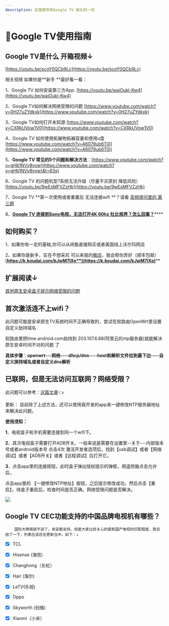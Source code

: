 ```yaml
---
description: 这里撰写和Google TV 相关的一切
---
```


# 🎈Google TV使用指南

##  Google TV是什么 开箱视频↓

 [https://youtu.be/scoY0QCb9Lc](https://youtu.be/scoY0QCb9Lc)

 相关视频 如果你是**新手 **最好看一看： 

1、Google TV 如何安装第三方App: [https://youtu.be/waiOukl-Kw4](https://youtu.be/waiOukl-Kw4) 

2、Google TV如何解决网络受限的问题 [https://www.youtube.com/watch?v=0H27uZYdkxk](https://www.youtube.com/watch?v=0H27uZYdkxk) 

3、Google TV如何打开未知源 [https://www.youtube.com/watch?v=CXRkUVow1V0](https://www.youtube.com/watch?v=CXRkUVow1V0) 

4、Google TV 如何使用拓展物拓展容量和使用u盘 [https://www.youtube.com/watch?v=A6079ub6T0I](https://www.youtube.com/watch?v=A6079ub6T0I)

5、**Google TV 常见的5个问题和解决方法**：[https://www.youtube.com/watch?v=gHb1NVy8yow](https://www.youtube.com/watch?v=gHb1NVy8yow\&t=63s)

6、Google TV 的问题机型?系统无法升级（尽量不买原封 降低风险） [https://youtu.be/9wEsMFVZzHk](https://youtu.be/9wEsMFVZzHk)

7、Google TV **第一次使用或者重置后 无法连接wifi **？请看 [ 高频提问里的 第三题](../gao-pin-ti-wen.md)

8、[**Google TV 连接到Sony电视，无法打开4K 60hz 杜比视界？怎么回事？**](https://didiboy0702.gitbook.io/wukongdaily/gao-pin-ti-wen#google-tv-lian-jie-dao-sony-dian-shi-wu-fa-da-kai-4-k-60hz-du-bi-shi-jie-zen-me-hui-shi)****

##  如何购买？

 1、如果你有一定的基础,你可以从闲鱼直接购买或者美国线上沃尔玛网店

 2、如果你是新手、实在不想采坑 可以来我的[微店](https://k.koudai.com/CRG9VqO9)，我会帮你弄好（顺丰包邮）[**https://k.koudai.com/kJwM7lXe**](https://k.koudai.com/kJwM7lXe)****



##  扩展阅读↓

  [其他原生安卓盒子提示网络受限的问题](../test/google-tv-xiu-gai-ntp-fu-wu-qi-di-zhi.md)

##  首次激活连不上wifi？

此问题可能是安卓原生TV系统时间不正确导致的，尝试在软路由OpenWrt里设置自定义劫持域名 

软路由里把time.android.com劫持到 203.107.6.88(阿里云的ntp服务器)就能解决原生安卓时间不对的问题 了 

**具体步骤：openwrt---网络----dhcp/dns----host和解析文件拉到最下边----自定义挟持域名或者自定义dns解析**

##  已联网，但是无法访问互联网？网络受限？

 此问题可以参考：[这篇文章](../test/google-tv-xiu-gai-ntp-fu-wu-qi-di-zhi.md)👈

 更新： 目前除了上述方法，还可以使用我开发的app来一键修改NTP服务器地址来解决此问题。

 **使用须知：**

**1**、电视盒子和手机需要连接到同一个wifi下。

**2**、其次电视盒子需要打开ADB开关。一般来说是需要在设置里--关于---内部版本号或者android版本号 点击4次 激活开发者选项后，找到【usb调试】或者【网络调试】或者【ADB开关】或者【远程调试】后打开它。

**3**、点击app里的连接按钮，此时盒子弹出授权提示的弹框，用遥控器点击允许后，

  点击app里的 【一键修改NTP地址】按钮，之后提示修改成功，然后点击【重启】，待盒子重启后，检查时间是否正确。网络受限问题是否解决。

![](../.gitbook/assets/391621996729\_.pic.jpg)

## Google TV CEC功能支持的中国品牌电视机有哪些？

        国际大牌我就不说了，肯定都支持，但是大家比较关心的是和国产电视的匹配程度，我总结了一下，列表应该还在更新当中，如下：↓

* [x] TCL
* [x] Hisense (海信)
* [x] Changhong（长虹）
* [x] Hair (海尔)
* [x] LeTV(乐视)
* [x] Oppo
* [x] Skyworth (创维)
* [x] Xiaomi（小米）

